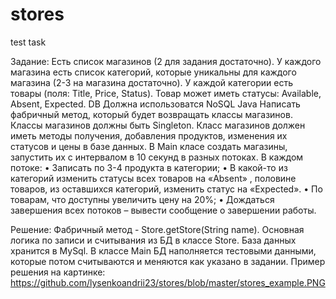 # stores
test task

Задание:
Есть список магазинов (2 для задания достаточно). У каждого магазина
есть список категорий, которые уникальны для каждого магазина (2-3 на
магазина достаточно). У каждой категории есть товары (поля: Title,
Price, Status). Товар может иметь статусы: Available, Absent, Expected.
DB
Должна использоватся NoSQL
Java
Написать фабричный метод, который будет возвращать классы магазинов.
Классы магазинов должны быть Singleton. Класс магазинов должен иметь
методы получения, добавления продуктов, изменения их статусов и цены в
базе данных. В  Main класе создать магазины, запустить их с интервалом в
10 секунд в разных потоках.
В каждом потоке:
• Записать по 3-4 продукта в категории;
• В какой-то из категорий изменить статусы всех товаров на «Absent» ,
половине товаров, из оставшихся категорий, изменить статус на «Expected».
• По товарам, что доступны увеличить цену на 20%;
• Дождаться завершения всех потоков – вывести сообщение о завершении
работы.

Решение:
Фабричный метод - Store.getStore(String name).
Основная логика по записи и считывания из БД в классе Store.
База данных хранится в MySql.
В классе Main БД наполняется тестовыми данными, которые потом считываются
и меняются как указано в задании.
Пример решения на картинке:
https://github.com/lysenkoandrii23/stores/blob/master/stores_example.PNG
